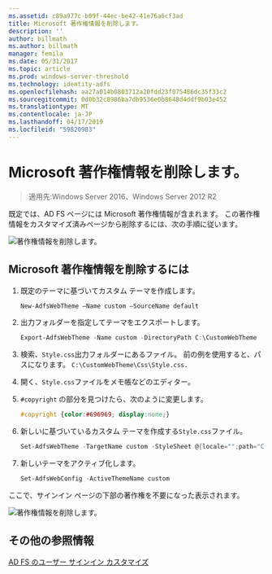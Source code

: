 ```yaml
---
ms.assetid: c89a977c-b09f-44ec-be42-41e76a6cf3ad
title: Microsoft 著作権情報を削除します。
description: ''
author: billmath
ms.author: billmath
manager: femila
ms.date: 05/31/2017
ms.topic: article
ms.prod: windows-server-threshold
ms.technology: identity-adfs
ms.openlocfilehash: aa27a014b0803712a20fdd23f075486dc35f33c2
ms.sourcegitcommit: 0d0b32c8986ba7db9536e0b8648d4ddf9b03e452
ms.translationtype: MT
ms.contentlocale: ja-JP
ms.lasthandoff: 04/17/2019
ms.locfileid: "59820983"
---
```

# <a name="remove-the-microsoft-copyright"></a>Microsoft 著作権情報を削除します。 

>適用先:Windows Server 2016、Windows Server 2012 R2
 
既定では、AD FS ページには Microsoft 著作権情報が含まれます。 この著作権情報をカスタマイズ済みページから削除するには、次の手順に従います。 

![著作権情報を削除します。](media/AD-FS-user-sign-in-customization/ADFS_Blue_Custom1.png) 
  
## <a name="to-remove-the-microsoft-copyright"></a>Microsoft 著作権情報を削除するには  
  
1. 既定のテーマに基づいてカスタム テーマを作成します。

   ```powershell
   New-AdfsWebTheme –Name custom –SourceName default
   ```

2. 出力フォルダーを指定してテーマをエクスポートします。  

   ```powershell
   Export-AdfsWebTheme -Name custom -DirectoryPath C:\CustomWebTheme
   ```

3. 検索、`Style.css`出力フォルダーにあるファイル。 前の例を使用すると、パスになります。 `C:\CustomWebTheme\Css\Style.css.`
  
4. 開く、`Style.css`ファイルをメモ帳などのエディター。  
  
5. `#copyright` の部分を見つけたら、次のように変更します。  

   ```css
   #copyright {color:#696969; display:none;}
   ```

6. 新しいに基づいているカスタム テーマを作成する`Style.css`ファイル。  

   ```powershell
   Set-AdfsWebTheme -TargetName custom -StyleSheet @{locale="";path="C:\customWebTheme\css\style.css"}
   ```

7. 新しいテーマをアクティブ化します。  

   ```powershell
   Set-AdfsWebConfig -ActiveThemeName custom
   ```

ここで、サインイン ページの下部の著作権を不要になった表示されます。

![著作権情報を削除します。](media/AD-FS-user-sign-in-customization/ADFS_Blue_Custom1a.png) 

## <a name="additional-references"></a>その他の参照情報 
[AD FS のユーザー サインイン カスタマイズ](AD-FS-user-sign-in-customization.md) 
